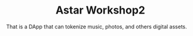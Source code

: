 <h1 align="center">Astar Workshop2</h1>
That is a DApp that can tokenize music, photos, and others digital assets.
